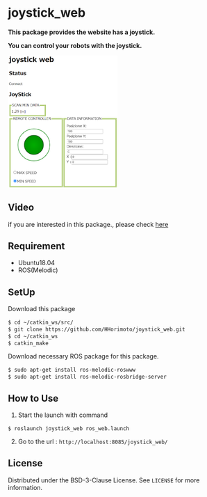 # joystick_web

**This package provides the website has a joystick.**

**You can control your robots with the joystick.**

<img src=./images/index.png width="50%">

## Video

if you are interested in this package., please check [here](https://youtu.be/s7hZe3tuLwk)

## Requirement
+ Ubuntu18.04
+ ROS(Melodic)

## SetUp
Download this package

```shell
$ cd ~/catkin_ws/src/
$ git clone https://github.com/HHorimoto/joystick_web.git
$ cd ~/catkin_ws
$ catkin_make
```

Download necessary ROS package for this package.

```shell
$ sudo apt-get install ros-melodic-roswww
$ sudo apt-get install ros-melodic-rosbridge-server
```

## How to Use

1. Start the launch with command
```shell
$ roslaunch joystick_web ros_web.launch
```

2. Go to the url : `http://localhost:8085/joystick_web/`

## License

Distributed under the BSD-3-Clause License. See `LICENSE` for more information.